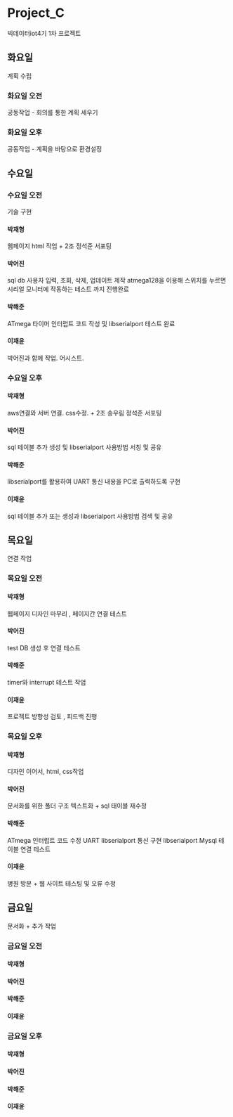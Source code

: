 # Project_C
빅데이터iot4기 1차 프로젝트

## 화요일
계획 수립
### 화요일 오전
공동작업 - 회의를 통한 계획 세우기

### 화요일 오후
공동작업 - 계획을 바탕으로 환경설정

## 수요일

### 수요일 오전
기술 구현

#### 박재형
웹페이지 html 작업 + 2조 정석준 서포팅
#### 박어진
sql db 사용자 입력, 조회, 삭제, 업데이트 제작
atmega128을 이용해 스위치를 누르면 시리얼 모니터에 작동하는 테스트 까지 진행완료
#### 박해준
ATmega 타이머 인터럽트 코드 작성 및 libserialport 테스트 완료
#### 이재윤
박어진과 함께 작업. 어시스트.

### 수요일 오후

#### 박재형
aws연결와 서버 연결. css수정. + 2조 송우림 정석준 서포팅
#### 박어진
sql 테이블 추가 생성 및 libserialport 사용방법 서칭 및 공유
#### 박해준
libserialport를 활용하여 UART 통신 내용을 PC로 출력하도록 구현
#### 이재윤
sql 테이블 추가 또는 생성과 libserialport 사용방법 검색 및 공유

## 목요일
연결 작업
### 목요일 오전

#### 박재형
웹페이지 디자인 마무리 , 페이지간 연결 테스트
#### 박어진
test DB 생성 후 연결 테스트
#### 박해준
timer와 interrupt 테스트 작업
#### 이재윤
프로젝트 방향성 검토 , 피드백 진행

### 목요일 오후

#### 박재형
디자인 이어서, html, css작업
#### 박어진
문서화를 위한 폴더 구조 텍스트화 + sql 태이블 재수정
#### 박해준
ATmega 인터럽트 코드 수정
UART libserialport 통신 구현
libserialport Mysql 테이블 연결 테스트
#### 이재윤
병원 방문 + 웹 사이트 테스팅  및 오류 수정

## 금요일
문서화 + 추가 작업
### 금요일 오전

#### 박재형

#### 박어진

#### 박해준

#### 이재윤


### 금요일 오후

#### 박재형

#### 박어진

#### 박해준

#### 이재윤
